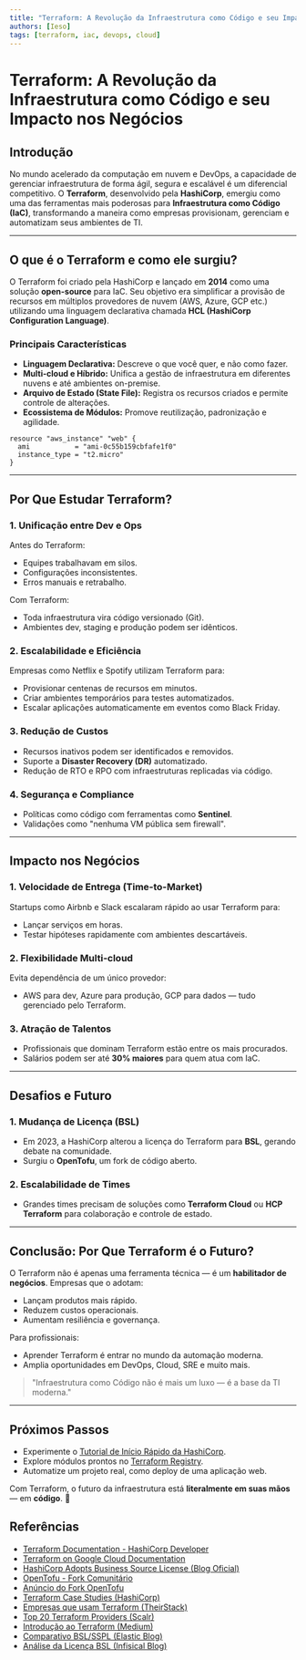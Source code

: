 ```yaml
---
title: "Terraform: A Revolução da Infraestrutura como Código e seu Impacto nos Negócios"
authors: [Ieso]
tags: [terraform, iac, devops, cloud]
---
```


# Terraform: A Revolução da Infraestrutura como Código e seu Impacto nos Negócios

## Introdução

No mundo acelerado da computação em nuvem e DevOps, a capacidade de gerenciar infraestrutura de forma ágil, segura e escalável é um diferencial competitivo. O **Terraform**, desenvolvido pela **HashiCorp**, emergiu como uma das ferramentas mais poderosas para **Infraestrutura como Código (IaC)**, transformando a maneira como empresas provisionam, gerenciam e automatizam seus ambientes de TI.

---

## O que é o Terraform e como ele surgiu?

O Terraform foi criado pela HashiCorp e lançado em **2014** como uma solução **open-source** para IaC. Seu objetivo era simplificar a provisão de recursos em múltiplos provedores de nuvem (AWS, Azure, GCP etc.) utilizando uma linguagem declarativa chamada **HCL (HashiCorp Configuration Language)**.

### Principais Características

- **Linguagem Declarativa:** Descreve o que você quer, e não como fazer.
- **Multi-cloud e Híbrido:** Unifica a gestão de infraestrutura em diferentes nuvens e até ambientes on-premise.
- **Arquivo de Estado (State File):** Registra os recursos criados e permite controle de alterações.
- **Ecossistema de Módulos:** Promove reutilização, padronização e agilidade.

```hcl
resource "aws_instance" "web" {
  ami           = "ami-0c55b159cbfafe1f0"
  instance_type = "t2.micro"
}
```

---

## Por Que Estudar Terraform?

### 1. Unificação entre Dev e Ops

Antes do Terraform:
- Equipes trabalhavam em silos.
- Configurações inconsistentes.
- Erros manuais e retrabalho.

Com Terraform:
- Toda infraestrutura vira código versionado (Git).
- Ambientes dev, staging e produção podem ser idênticos.

### 2. Escalabilidade e Eficiência

Empresas como Netflix e Spotify utilizam Terraform para:
- Provisionar centenas de recursos em minutos.
- Criar ambientes temporários para testes automatizados.
- Escalar aplicações automaticamente em eventos como Black Friday.

### 3. Redução de Custos

- Recursos inativos podem ser identificados e removidos.
- Suporte a **Disaster Recovery (DR)** automatizado.
- Redução de RTO e RPO com infraestruturas replicadas via código.

### 4. Segurança e Compliance

- Políticas como código com ferramentas como **Sentinel**.
- Validações como "nenhuma VM pública sem firewall".

---

## Impacto nos Negócios

### 1. Velocidade de Entrega (Time-to-Market)

Startups como Airbnb e Slack escalaram rápido ao usar Terraform para:
- Lançar serviços em horas.
- Testar hipóteses rapidamente com ambientes descartáveis.

### 2. Flexibilidade Multi-cloud

Evita dependência de um único provedor:
- AWS para dev, Azure para produção, GCP para dados — tudo gerenciado pelo Terraform.

### 3. Atração de Talentos

- Profissionais que dominam Terraform estão entre os mais procurados.
- Salários podem ser até **30% maiores** para quem atua com IaC.

---

## Desafios e Futuro

### 1. Mudança de Licença (BSL)

- Em 2023, a HashiCorp alterou a licença do Terraform para **BSL**, gerando debate na comunidade.
- Surgiu o **OpenTofu**, um fork de código aberto.

### 2. Escalabilidade de Times

- Grandes times precisam de soluções como **Terraform Cloud** ou **HCP Terraform** para colaboração e controle de estado.

---

## Conclusão: Por Que Terraform é o Futuro?

O Terraform não é apenas uma ferramenta técnica — é um **habilitador de negócios**. Empresas que o adotam:
- Lançam produtos mais rápido.
- Reduzem custos operacionais.
- Aumentam resiliência e governança.

Para profissionais:
- Aprender Terraform é entrar no mundo da automação moderna.
- Amplia oportunidades em DevOps, Cloud, SRE e muito mais.

> "Infraestrutura como Código não é mais um luxo — é a base da TI moderna."

---

## Próximos Passos

- Experimente o [Tutorial de Início Rápido da HashiCorp](https://developer.hashicorp.com/terraform/tutorials).
- Explore módulos prontos no [Terraform Registry](https://registry.terraform.io).
- Automatize um projeto real, como deploy de uma aplicação web.

Com Terraform, o futuro da infraestrutura está **literalmente em suas mãos** — em **código**. 🚀

## Referências
- [Terraform Documentation - HashiCorp Developer](https://developer.hashicorp.com/terraform/docs)
- [Terraform on Google Cloud Documentation](https://cloud.google.com/docs/terraform)
- [HashiCorp Adopts Business Source License (Blog Oficial)](https://www.hashicorp.com/en/blog/hashicorp-adopts-business-source-license)
- [OpenTofu - Fork Comunitário](https://opentofu.org/)
- [Anúncio do Fork OpenTofu](https://opentofu.org/blog/opentofu-announces-fork-of-terraform/)
- [Terraform Case Studies (HashiCorp)](https://www.hashicorp.com/case-studies)
- [Empresas que usam Terraform (TheirStack)](https://theirstack.com/pt/technology/terraform)
- [Top 20 Terraform Providers (Scalr)](https://www.scalr.com/blog/top-20-terraform-providers)
- [Introdução ao Terraform (Medium)](https://medium.com/@samueljf/introdu%C3%A7%C3%A3o-ao-terraform-automatizando-a-infraestrutura-como-c%C3%B3digo-94e0a661d1ca)
- [Comparativo BSL/SSPL (Elastic Blog)](https://www.elastic.co/pt/blog/license-change-clarification)
- [Análise da Licença BSL (Infisical Blog)](https://infisical.com/blog/hashicorp-new-bsl-license)